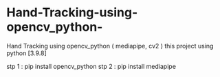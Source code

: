 # Hand-Tracking-using-opencv_python-
Hand Tracking using  opencv_python ( mediapipe, cv2 )
this project using python [3.9.8]

stp 1 : pip install opencv_python
stp 2 : pip install mediapipe
